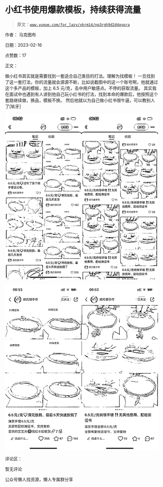 # 小红书使用爆款模板，持续获得流量

> 原文：[`www.yuque.com/for_lazy/xkrm14/np3rgh9d2d4qypra`](https://www.yuque.com/for_lazy/xkrm14/np3rgh9d2d4qypra)

作者： 马克图布

日期：2023-02-16

点赞数：17

正文：

做小红书其实就是需要找到一套适合自己类目的打法。理解为找模板！ 一旦找到了这一套打法，你的流量就会源源不断，比如说截图中的这一个账号啊，他就通过这个多产品的模板，加上 6.5 元/克，击中用户敏感点。不停的获取流量。 其实我在面试中也遇到有人讲到他自己玩小红书的打法，找到本命的爆款后，他按照这个套路继续做，换品，模板不换。 然后他就以为自己做小红书很牛逼，可以教别人了[呲牙]

![](img/d053715da33ccae5d15f0a375f42bf45.png)  

![](img/27cbe48b27e38fcd0faa7a85015df9a9.png)  

评论区：

暂无评论

公众号懒人找资源，懒人专属群分享

